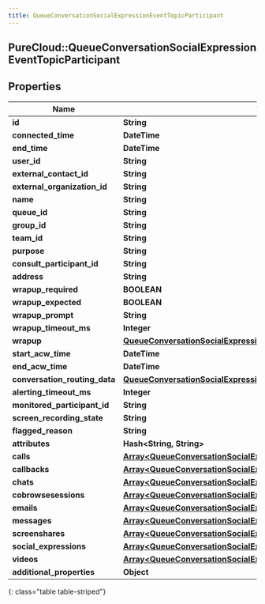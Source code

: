 ```yaml
---
title: QueueConversationSocialExpressionEventTopicParticipant
---
```

## PureCloud::QueueConversationSocialExpressionEventTopicParticipant

## Properties

|Name | Type | Description | Notes|
|------------ | ------------- | ------------- | -------------|
| **id** | **String** |  | [optional] |
| **connected_time** | **DateTime** |  | [optional] |
| **end_time** | **DateTime** |  | [optional] |
| **user_id** | **String** |  | [optional] |
| **external_contact_id** | **String** |  | [optional] |
| **external_organization_id** | **String** |  | [optional] |
| **name** | **String** |  | [optional] |
| **queue_id** | **String** |  | [optional] |
| **group_id** | **String** |  | [optional] |
| **team_id** | **String** |  | [optional] |
| **purpose** | **String** |  | [optional] |
| **consult_participant_id** | **String** |  | [optional] |
| **address** | **String** |  | [optional] |
| **wrapup_required** | **BOOLEAN** |  | [optional] |
| **wrapup_expected** | **BOOLEAN** |  | [optional] |
| **wrapup_prompt** | **String** |  | [optional] |
| **wrapup_timeout_ms** | **Integer** |  | [optional] |
| **wrapup** | [**QueueConversationSocialExpressionEventTopicWrapup**](QueueConversationSocialExpressionEventTopicWrapup.html) |  | [optional] |
| **start_acw_time** | **DateTime** |  | [optional] |
| **end_acw_time** | **DateTime** |  | [optional] |
| **conversation_routing_data** | [**QueueConversationSocialExpressionEventTopicConversationRoutingData**](QueueConversationSocialExpressionEventTopicConversationRoutingData.html) |  | [optional] |
| **alerting_timeout_ms** | **Integer** |  | [optional] |
| **monitored_participant_id** | **String** |  | [optional] |
| **screen_recording_state** | **String** |  | [optional] |
| **flagged_reason** | **String** |  | [optional] |
| **attributes** | **Hash&lt;String, String&gt;** |  | [optional] |
| **calls** | [**Array&lt;QueueConversationSocialExpressionEventTopicCall&gt;**](QueueConversationSocialExpressionEventTopicCall.html) |  | [optional] |
| **callbacks** | [**Array&lt;QueueConversationSocialExpressionEventTopicCallback&gt;**](QueueConversationSocialExpressionEventTopicCallback.html) |  | [optional] |
| **chats** | [**Array&lt;QueueConversationSocialExpressionEventTopicChat&gt;**](QueueConversationSocialExpressionEventTopicChat.html) |  | [optional] |
| **cobrowsesessions** | [**Array&lt;QueueConversationSocialExpressionEventTopicCobrowse&gt;**](QueueConversationSocialExpressionEventTopicCobrowse.html) |  | [optional] |
| **emails** | [**Array&lt;QueueConversationSocialExpressionEventTopicEmail&gt;**](QueueConversationSocialExpressionEventTopicEmail.html) |  | [optional] |
| **messages** | [**Array&lt;QueueConversationSocialExpressionEventTopicMessage&gt;**](QueueConversationSocialExpressionEventTopicMessage.html) |  | [optional] |
| **screenshares** | [**Array&lt;QueueConversationSocialExpressionEventTopicScreenshare&gt;**](QueueConversationSocialExpressionEventTopicScreenshare.html) |  | [optional] |
| **social_expressions** | [**Array&lt;QueueConversationSocialExpressionEventTopicSocialExpression&gt;**](QueueConversationSocialExpressionEventTopicSocialExpression.html) |  | [optional] |
| **videos** | [**Array&lt;QueueConversationSocialExpressionEventTopicVideo&gt;**](QueueConversationSocialExpressionEventTopicVideo.html) |  | [optional] |
| **additional_properties** | **Object** |  | [optional] |
{: class="table table-striped"}


